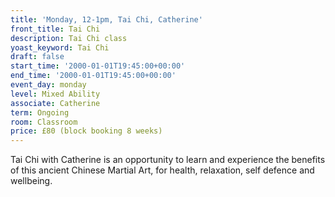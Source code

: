 ```yaml
---
title: 'Monday, 12-1pm, Tai Chi, Catherine'
front_title: Tai Chi
description: Tai Chi class
yoast_keyword: Tai Chi
draft: false
start_time: '2000-01-01T19:45:00+00:00'
end_time: '2000-01-01T19:45:00+00:00'
event_day: monday
level: Mixed Ability
associate: Catherine
term: Ongoing
room: Classroom
price: £80 (block booking 8 weeks)
---
```

Tai Chi with Catherine is an opportunity to learn and experience the benefits of this ancient Chinese Martial Art, for health, relaxation, self defence and wellbeing.
